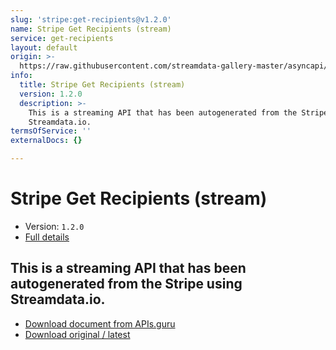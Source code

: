 ```yaml
---
slug: 'stripe:get-recipients@v1.2.0'
name: Stripe Get Recipients (stream)
service: get-recipients
layout: default
origin: >-
  https://raw.githubusercontent.com/streamdata-gallery-master/asyncapi/master/_listings/stripe/stripe-get-recipients-stream-async.md
info:
  title: Stripe Get Recipients (stream)
  version: 1.2.0
  description: >-
    This is a streaming API that has been autogenerated from the Stripe using
    Streamdata.io.
termsOfService: ''
externalDocs: {}

---
```

# Stripe Get Recipients (stream)

* Version: `1.2.0`
* [Full details](../html/stripe:get-recipients@v1.2.0.html)



## This is a streaming API that has been autogenerated from the Stripe using Streamdata.io.



* [Download document from APIs.guru](https://raw.githubusercontent.com/APIs-guru/asyncapi-directory/master/docs/APIs/stripe%3Aget-recipients%40v1.2.0.yaml)
* [Download original / latest](https://raw.githubusercontent.com/streamdata-gallery-master/asyncapi/master/_listings/stripe/stripe-get-recipients-stream-async.md)

<script type="application/ld+json">
{
  "@context": "http://schema.org/",
  "@type": "WebAPI",
  "description": "This is a streaming API that has been autogenerated from the Stripe using Streamdata.io.",
  "documentation": "",

  "name": "Stripe Get Recipients (stream)"
}
</script>
